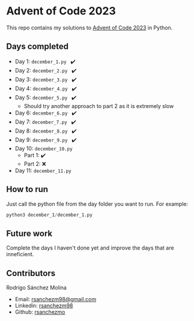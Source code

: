 # Advent of Code 2023
This repo contains my solutions to [Advent of Code 2023](https://adventofcode.com/) in Python.  

## Days completed
- Day 1: ```december_1.py ```  ✔️
- Day 2: ```december_2.py ```  ✔️
- Day 3: ```december_3.py ```  ✔️
- Day 4: ```december_4.py ```  ✔️
- Day 5: ```december_5.py ```  ✔️
    - Should try another approach to part 2 as it is extremely slow
- Day 6: ```december_6.py ```  ✔️
- Day 7: ```december_7.py ```  ✔️
- Day 8: ```december_8.py ```  ✔️
- Day 9: ```december_9.py ```  ✔️
- Day 10: ```december_10.py ``` 
    - Part 1: ✔️
    - Part 2: ❌
- Day 11: ```december_11.py ```  

## How to run
Just call the python file from the day folder you want to run. For example:

```python
python3 december_1/december_1.py
```

## Future work
Complete the days I haven't done yet and improve the days that are inneficient.

## Contributors
Rodrigo Sánchez Molina
- Email: rsanchezm98@gmail.com
- Linkedin: [rsanchezm98](https://www.linkedin.com/in/rsanchezm98/)
- Github: [rsanchezmo](https://github.com/rsanchezmo)

